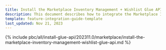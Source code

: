 ```yaml
---
title: Install the Marketplace Inventory Management + Wishlist Glue API
description: This document describes how to integrate the Marketplace Inventory Management + Wishlist Glue API feature into a Spryker project.
template: feature-integration-guide-template
last_updated: Nov 21, 2023
---
```


{% include pbc/all/install-glue-api/202311.0/marketplace/install-the-marketplace-inventory-management-wishlist-glue-api.md %} <!-- To edit, see /_includes/pbc/all/install-glue-api/202311.0/marketplace/install-the-marketplace-inventory-management-wishlist-glue-api.md -->
